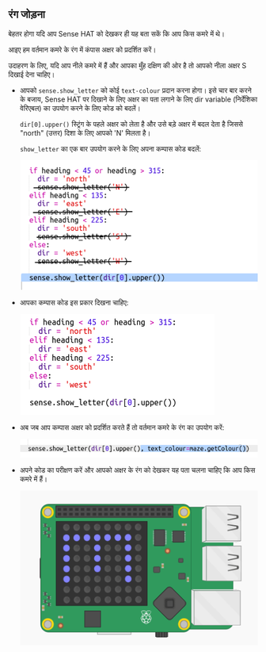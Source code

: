 ## रंग जोड़ना

बेहतर होगा यदि आप Sense HAT को देखकर ही यह बता सकें कि आप किस कमरे में थे।

आइए हम वर्तमान कमरे के रंग में कंपास अक्षर को प्रदर्शित करें।

उदाहरण के लिए, यदि आप नीले कमरे में हैं और आपका मुँह दक्षिण की ओर है तो आपको नीला अक्षर S दिखाई देना चाहिए।

+ आपको `sense.show_letter` को कोई `text-colour` प्रदान करना होगा। इसे चार बार करने के बजाय, Sense HAT पर दिखाने के लिए अक्षर का पता लगाने के लिए dir variable (निर्देशिका वेरिएबल) का उपयोग करने के लिए कोड को बदलें।
    
    `dir[0].upper()` स्ट्रिंग के पहले अक्षर को लेता है और उसे बड़े अक्षर में बदल देता है जिससे "north" (उत्तर) दिशा के लिए आपको 'N' मिलता है।
    
    `show_letter` का एक बार उपयोग करने के लिए अपना कम्पास कोड बदलें:
    
    ![स्क्रीनशॉट](images/compass-upper.png)

+ आपका कम्पास कोड इस प्रकार दिखना चाहिए:
    
    ![स्क्रीनशॉट](images/compass-upper-done.png)

+ अब जब आप कम्पास अक्षर को प्रदर्शित करते हैं तो वर्तमान कमरे के रंग का उपयोग करें:
    
    ![स्क्रीनशॉट](images/compass-colour.png)

+ अपने कोड का परीक्षण करें और आपको अक्षर के रंग को देखकर यह पता चलना चाहिए कि आप किस कमरे में हैं।
    
    ![स्क्रीनशॉट](images/compass-colour-east.png)